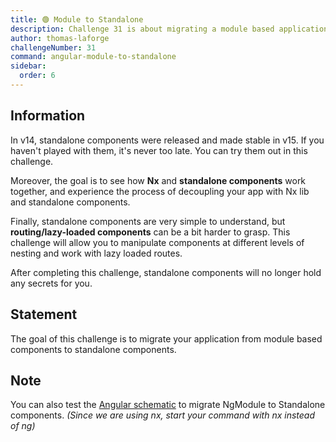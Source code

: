 ```yaml
---
title: 🟢 Module to Standalone
description: Challenge 31 is about migrating a module based application to a standalone application.
author: thomas-laforge
challengeNumber: 31
command: angular-module-to-standalone
sidebar:
  order: 6
---
```


## Information

In v14, standalone components were released and made stable in v15. If you haven't played with them, it's never too late. You can try them out in this challenge.

Moreover, the goal is to see how **Nx** and **standalone components** work together, and experience the process of decoupling your app with Nx lib and standalone components.

Finally, standalone components are very simple to understand, but **routing/lazy-loaded components** can be a bit harder to grasp. This challenge will allow you to manipulate components at different levels of nesting and work with lazy loaded routes.

After completing this challenge, standalone components will no longer hold any secrets for you.

## Statement

The goal of this challenge is to migrate your application from module based components to standalone components.

## Note

You can also test the [Angular schematic](https://angular.io/guide/standalone-migration) to migrate NgModule to Standalone components. _(Since we are using nx, start your command with nx instead of ng)_
